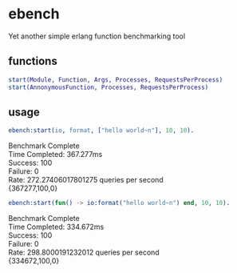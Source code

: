 # ebench
Yet another simple erlang function benchmarking tool

## functions

```erlang
start(Module, Function, Args, Processes, RequestsPerProcess)
start(AnnonymousFunction, Processes, RequestsPerProcess)
```

## usage

```erlang
ebench:start(io, format, ["hello world~n"], 10, 10).
```

Benchmark Complete<br />
Time Completed: 367.277ms<br />
Success: 100<br />
Failure: 0<br />
Rate: 272.27406017801275 queries per second<br />
{367277,100,0}

```erlang
ebench:start(fun() -> io:format("hello world~n") end, 10, 10).
```

Benchmark Complete<br />
Time Completed: 334.672ms<br />
Success: 100<br />
Failure: 0<br />
Rate: 298.8000191232012 queries per second<br />
{334672,100,0}
